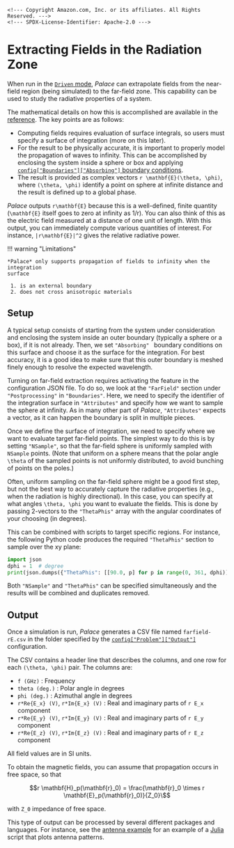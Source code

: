 ```@raw html
<!--- Copyright Amazon.com, Inc. or its affiliates. All Rights Reserved. --->
<!--- SPDX-License-Identifier: Apache-2.0 --->
```

# Extracting Fields in the Radiation Zone

When run in the [`Driven` mode](../guide/problem.md), *Palace* can extrapolate fields
from the near-field region (being simulated) to the far-field zone. This
capability can be used to study the radiative properties of a system.

The mathematical details on how this is accomplished are available in the
[reference](../reference.md#Far-field-extraction). The key points are as
follows:

  - Computing fields requires evaluation of surface integrals, so users must
    specify a surface of integration (more on this later).
  - For the result to be physically accurate, it is important to properly model
    the propagation of waves to infinity. This can be accomplished by enclosing
    the system inside a sphere or box and applying
    [`config["Boundaries"]["Absorbing"]` boundary
    conditions](../config/boundaries.md#boundaries%5B%22Absorbing%22%5D).
  - The result is provided as complex vectors ``r \mathbf{E}(\theta, \phi)``,
    where ``(\theta, \phi)`` identify a point on sphere at infinite distance and
    the result is defined up to a global phase.

*Palace* outputs ``r\mathbf{E}`` because this is a well-defined, finite quantity
(``\mathbf{E}`` itself goes to zero at infinity as 1/r). You can also think of
this as the electric field measured at a distance of one unit of length. With
this output, you can immediately compute various quantities of interest. For
instance, ``|r\mathbf{E}|^2`` gives the relative radiative power.

!!! warning "Limitations"
    
    *Palace* only supports propagation of fields to infinity when the integration
    surface
    
     1. is an external boundary
     2. does not cross anisotropic materials

## Setup

A typical setup consists of starting from the system under consideration and
enclosing the system inside an outer boundary (typically a sphere or a box), if
it is not already. Then, we set `"Absorbing" ` boundary conditions on this
surface and choose it as the surface for the integration. For best accuracy, it
is a good idea to make sure that this outer boundary is meshed finely enough to
resolve the expected wavelength.

Turning on far-field extraction requires activating the feature in the
configuration JSON file. To do so, we look at the `"FarField"` section under
`"Postprocessing"` in `"Boundaries"`. Here, we need to specify the identifier of
the integration surface in `"Attributes"` and specify how we want to sample the
sphere at infinity. As in many other part of *Palace*, `"Attributes"` expects a
vector, as it can happen the boundary is split in multiple pieces.

Once we define the surface of integration, we need to specify where we want to
evaluate target far-field points. The simplest way to do this is by setting
`"NSample"`, so that the far-field sphere is uniformly sampled with `NSample`
points. (Note that uniform on a sphere means that the polar angle ``\theta`` of
the sampled points is not uniformly distributed, to avoid bunching of points on
the poles.)

Often, uniform sampling on the far-field sphere might be a good first step, but
not the best way to accurately capture the radiative properties (e.g., when the
radiation is highly directional). In this case, you can specify at what angles
``\theta, \phi`` you want to evaluate the fields. This is done by passing
2-vectors to the `"ThetaPhis"` array with the angular coordinates of your
choosing (in degrees).

This can be combined with scripts to target specific regions. For instance, the
following Python code produces the required `"ThetaPhis"` section to sample over
the xy plane:

```python
import json
dphi = 1  # degree
print(json.dumps({"ThetaPhis": [[90.0, p] for p in range(0, 361, dphi)]}))
```

Both `"NSample"` and `"ThetaPhis"` can be specified simultaneously and the
results will be combined and duplicates removed.

## Output

Once a simulation is run, *Palace* generates a CSV file named `farfield-rE.csv`
in the folder specified by the
[`config["Problem"]["Output"]`](../config/problem.md#config%5B%22Problem%22%5D)
configuration.

The CSV contains a header line that describes the columns, and one row for each
``(\theta, \phi)`` pair. The columns are:

  - `f (GHz)` : Frequency
  - `theta (deg.)` : Polar angle in degrees
  - `phi (deg.)` : Azimuthal angle in degrees
  - `r*Re{E_x} (V)`, `r*Im{E_x} (V)` : Real and imaginary parts of ``r E_x`` component
  - `r*Re{E_y} (V)`, `r*Im{E_y} (V)` : Real and imaginary parts of ``r E_y`` component
  - `r*Re{E_z} (V)`, `r*Im{E_z} (V)` : Real and imaginary parts of ``r E_z`` component

All field values are in SI units.

To obtain the magnetic fields, you can assume that propagation occurs in free
space, so that

```math
r \mathbf{H}_p(\mathbf{r}_0) = \frac{\mathbf{r}_0 \times r \mathbf{E}_p(\mathbf{r}_0)}{Z_0}\
```

with ``Z_0`` impedance of free space.

This type of output can be processed by several different packages and
languages. For instance, see the [antenna example](../examples/antenna.md) for
an example of a [Julia](https://julialang.org/) script that plots antenna
patterns.
